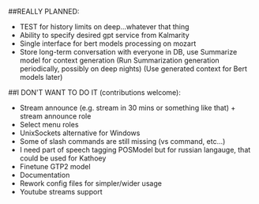 ##REALLY PLANNED:

 - TEST for history limits on deep...whatever that thing
 - Ability to specify desired gpt service from Kalmarity
 - Single interface for bert models processing on mozart
 - Store long-term conversation with everyone in DB, use Summarize model for context generation
   (Run Summarization generation periodically, possibly on deep nights)
   (Use generated context for Bert models later)

##I DON'T WANT TO DO IT (contributions welcome):

 - Stream announce (e.g. stream in 30 mins or something like that) + stream announce role
 - Select menu roles
 - UnixSockets alternative for Windows
 - Some of slash commands are still missing (vs command, etc...)
 - I need part of speech tagging POSModel but for russian langauge, that could be used for Kathoey
 - Finetune GTP2 model
 - Documentation
 - Rework config files for simpler/wider usage
 - Youtube streams support
